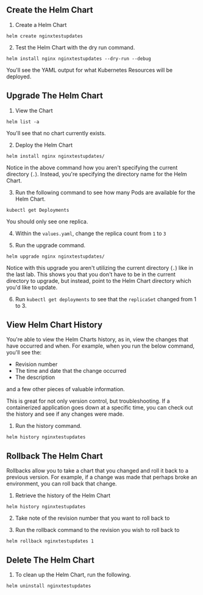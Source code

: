 ## Create the Helm Chart
1. Create a Helm Chart
```
helm create nginxtestupdates
```

2. Test the Helm Chart with the dry run command.
```
helm install nginx nginxtestupdates --dry-run --debug
```

You'll see the YAML output for what Kubernetes Resources will be deployed.

## Upgrade The Helm Chart

1. View the Chart
```
helm list -a
```

You'll see that no chart currently exists.

2. Deploy the Helm Chart
```
helm install nginx nginxtestupdates/
```

Notice in the above command how you aren't specifying the current directory (`.`). Instead, you're specifying the directory name for the Helm Chart.

3. Run the following command to see how many Pods are available for the Helm Chart.
```
kubectl get Deployments
```

You should only see one replica.

4. Within the `values.yaml`, change the replica count from `1` to `3`

5. Run the upgrade command.
```
helm upgrade nginx nginxtestupdates/
```

Notice with this upgrade you aren't utilizing the current directory (`.`) like in the last lab. This shows you that you don't have to be in the current directory to upgrade, but instead, point to the Helm Chart directory which you'd like to update.

6. Run `kubectl get deployments` to see that the `replicaSet` changed from 1 to 3.

## View Helm Chart History

You're able to view the Helm Charts history, as in, view the changes that have occurred and when. For example, when you run the below command, you'll see the:
- Revision number
- The time and date that the change occurred
- The description

and a few other pieces of valuable information.

This is great for not only version control, but troubleshooting. If a containerized application goes down at a specific time, you can check out the history and see if any changes were made.

1. Run the history command.
```
helm history nginxtestupdates
```

## Rollback The Helm Chart

Rollbacks allow you to take a chart that you changed and roll it back to a previous version. For example, if a change was made that perhaps broke an environment, you can roll back that change.

1. Retrieve the history of the Helm Chart
```
helm history nginxtestupdates
```

2. Take note of the revision number that you want to roll back to

3. Run the rollback command to the revision you wish to roll back to
```
helm rollback nginxtestupdates 1
```

## Delete The Helm Chart

1. To clean up the Helm Chart, run the following.
```
helm uninstall nginxtestupdates
```